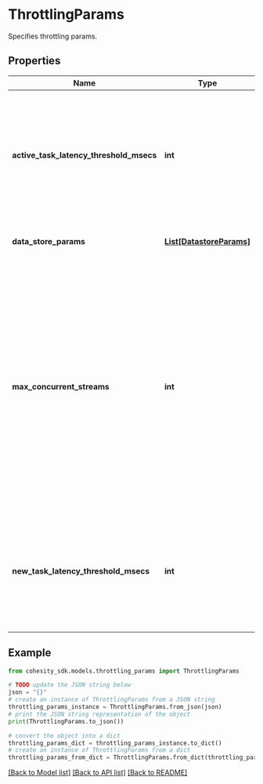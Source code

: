 # ThrottlingParams

Specifies throttling params.

## Properties

Name | Type | Description | Notes
------------ | ------------- | ------------- | -------------
**active_task_latency_threshold_msecs** | **int** | If the latency of a datastore is above this value, then an existing backup task that uses the datastore will start getting throttled. | [optional] 
**data_store_params** | [**List[DatastoreParams]**](DatastoreParams.md) | Specifies datastore specific parameters. | [optional] 
**max_concurrent_streams** | **int** | If this value is &gt; 0 and the number of streams concurrently active on a datastore is equal to it, then any further requests to access the datastore would be denied until the number of active streams reduces. This applies for all the datastores in the specified host. | [optional] 
**new_task_latency_threshold_msecs** | **int** | If the latency of a datastore is above this value, then a new backup task that uses the datastore won&#39;t be started. | [optional] 

## Example

```python
from cohesity_sdk.models.throttling_params import ThrottlingParams

# TODO update the JSON string below
json = "{}"
# create an instance of ThrottlingParams from a JSON string
throttling_params_instance = ThrottlingParams.from_json(json)
# print the JSON string representation of the object
print(ThrottlingParams.to_json())

# convert the object into a dict
throttling_params_dict = throttling_params_instance.to_dict()
# create an instance of ThrottlingParams from a dict
throttling_params_from_dict = ThrottlingParams.from_dict(throttling_params_dict)
```
[[Back to Model list]](../README.md#documentation-for-models) [[Back to API list]](../README.md#documentation-for-api-endpoints) [[Back to README]](../README.md)


